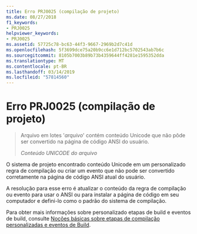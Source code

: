 ```yaml
---
title: Erro PRJ0025 (compilação de projeto)
ms.date: 08/27/2018
f1_keywords:
- PRJ0025
helpviewer_keywords:
- PRJ0025
ms.assetid: 57725c78-bc63-44f3-9667-2969b2d7c41d
ms.openlocfilehash: 5f3699dce75a20b9cc6e1d712bc5702543ab7b6c
ms.sourcegitcommit: 8105b7003b89b73b4359644ff4281e1595352dda
ms.translationtype: MT
ms.contentlocale: pt-BR
ms.lasthandoff: 03/14/2019
ms.locfileid: "57814560"
---
```

# <a name="project-build-error-prj0025"></a>Erro PRJ0025 (compilação de projeto)

> Arquivo em lotes '*arquivo*' contém conteúdo Unicode que não pôde ser convertido na página de código ANSI do usuário.
>
> *Conteúdo UNICODE do arquivo*

O sistema de projeto encontrado conteúdo Unicode em um personalizado regra de compilação ou criar um evento que não pode ser convertido corretamente na página de código ANSI atual do usuário.

A resolução para esse erro é atualizar o conteúdo da regra de compilação ou evento para usar o ANSI ou para instalar a página de código em seu computador e defini-lo como o padrão do sistema de compilação.

Para obter mais informações sobre personalizado etapas de build e eventos de build, consulte [Noções básicas sobre etapas de compilação personalizadas e eventos de Build](../../build/understanding-custom-build-steps-and-build-events.md).